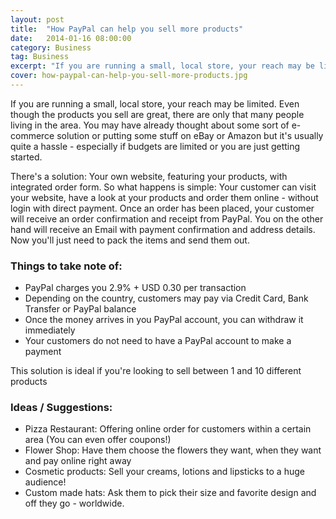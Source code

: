 ```yaml
---
layout: post
title:  "How PayPal can help you sell more products"
date:   2014-01-16 08:00:00
category: Business
tag: Business
excerpt: "If you are running a small, local store, your reach may be limited. Even though the products you sell are great, there are only that many people living in the area."
cover: how-paypal-can-help-you-sell-more-products.jpg
---
```


If you are running a small, local store, your reach may be limited. Even though the products you sell are great, there are only that many people living in the area. You may have already thought about some sort of e-commerce solution or putting some stuff on eBay or Amazon but it's usually quite a hassle - especially if budgets are limited or you are just getting started.

There's a solution: Your own website, featuring your products, with integrated order form. So what happens is simple: Your customer can visit your website, have a look at your products and order them online - without login with direct payment. Once an order has been placed, your customer will receive an order confirmation and receipt from PayPal. You on the other hand will receive an Email with payment confirmation and address details. Now you'll just need to pack the items and send them out.

### Things to take note of:

- PayPal charges you 2.9% + USD 0.30 per transaction
- Depending on the country, customers may pay via Credit Card, Bank Transfer or PayPal balance
- Once the money arrives in you PayPal account, you can withdraw it immediately
- Your customers do not need to have a PayPal account to make a payment

This solution is ideal if you're looking to sell between 1 and 10 different products

### Ideas / Suggestions:

- Pizza Restaurant: Offering online order for customers within a certain area (You can even offer coupons!)
- Flower Shop: Have them choose the flowers they want, when they want and pay online right away
- Cosmetic products: Sell your creams, lotions and lipsticks to a huge audience!
- Custom made hats: Ask them to pick their size and favorite design and off they go - worldwide.
